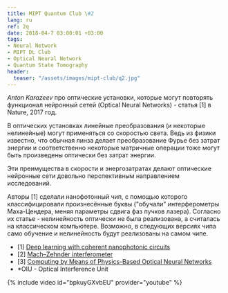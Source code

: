 ```yaml
---
title: MIPT Quantum Club \#2
lang: ru
ref: 2q
date: 2018-04-7 03:00:01 +03:00
tags:
- Neural Network
- MIPT DL Club
- Optical Neural Network
- Quantum State Tomography
header:
  teaser: "/assets/images/mipt-club/q2.jpg"
---
```


_Anton Karazeev_ про оптические установки, которые могут повторять функционал нейронный сетей (Optical Neural Networks) - статья [1] в Nature, 2017 год.

В оптических установках линейные преобразования (и некоторые нелинейные) могут применяться со скоростью света. Ведь из физики известно, что обычная линза делает преобразование Фурье без затрат энергии и соответственно некоторые матричные операции тоже могут быть произведены оптически без затрат энергии.

Эти преимущества в скорости и энергозатратах делают оптические нейронные сети довольно перспективным направлением исследований.

Авторы [1] сделали нанофотонный чип, с помощью которого классифицировали произнесённые буквы ("обучали" интерферометры Маха-Цендера, меняя параметры сдвига фаз пучков лазера). Согласно их статье - нелинейность оптически не была реализована, а считалась на классическом компьютере. Возможно, в следующих версиях чипа само обучение и нелинейность будут реализованы на самом чипе.

- [1] [Deep learning with coherent nanophotonic circuits](https://www.nature.com/articles/nphoton.2017.93)
- [2] [Mach–Zehnder interferometer](https://en.wikipedia.org/wiki/Mach–Zehnder_interferometer)
- [3] [Computing by Means of Physics-Based Optical Neural Networks](https://arxiv.org/abs/1006.1434)
- \*OIU - Optical Interference Unit

{% include video id="bpkuyGXvbEU" provider="youtube" %}
